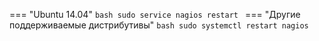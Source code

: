 === "Ubuntu 14.04"
    ```bash
    sudo service nagios restart
    ```
=== "Другие поддерживаемые дистрибутивы"
    ```bash
    sudo systemctl restart nagios
    ```
